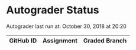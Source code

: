 # Autograder Status
Autograder last run at: October 30, 2018 at 20:20

| GitHub ID | Assignment | Graded Branch |
|-----------|------------|---------------|
